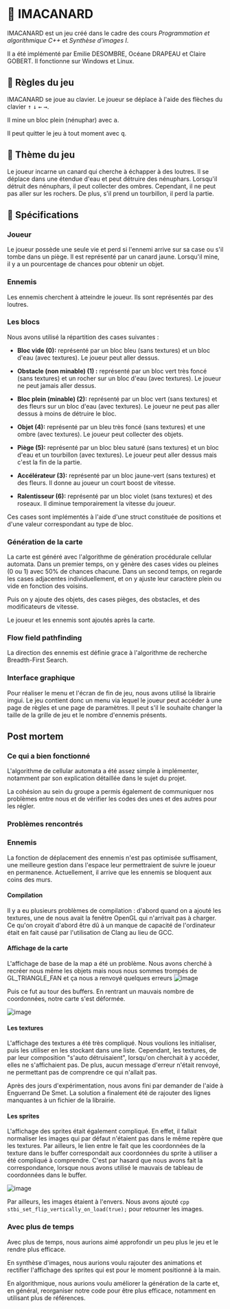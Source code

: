 # 🦆 IMACANARD

IMACANARD est un jeu créé dans le cadre des cours *Programmation et algorithmique C++* et *Synthèse d'images I*.

Il a été implémenté par Emilie DESOMBRE, Océane DRAPEAU et Claire GOBERT. Il fonctionne sur Windows et Linux.

## 🎲 Règles du jeu 

IMACANARD se joue au clavier. Le joueur se déplace à l'aide des flèches du clavier <kbd>↑</kbd> <kbd>↓</kbd> <kbd>←</kbd> <kbd>→</kbd>.

Il mine un bloc plein (nénuphar) avec <kbd>a</kbd>.

Il peut quitter le jeu à tout moment avec <kbd>q</kbd>.

## 🎨 Thème du jeu

Le joueur incarne un canard qui cherche à échapper à des loutres. Il se déplace dans une étendue d'eau et peut détruire des nénuphars. Lorsqu'il détruit des nénuphars, il peut collecter des ombres. Cependant, il ne peut pas aller sur les rochers. De plus, s'il prend un tourbillon, il perd la partie.

## 🧐 Spécifications

### Joueur
Le joueur possède une seule vie et perd si l'ennemi arrive sur sa case ou s'il tombe dans un piège. Il est représenté par un canard jaune. Lorsqu'il mine, il y a un pourcentage de chances pour obtenir un objet.

### Ennemis
Les ennemis cherchent à atteindre le joueur. Ils sont représentés par des loutres.

### Les blocs
Nous avons utilisé la répartition des cases suivantes : 
- **Bloc vide (0):** représenté par un bloc bleu (sans textures) et un bloc d'eau (avec textures). Le joueur peut aller dessus.

- **Obstacle (non minable) (1) :** représenté par un bloc vert très foncé (sans textures) et un rocher sur un bloc d'eau (avec textures). Le joueur ne peut jamais aller dessus.

- **Bloc plein (minable) (2):** représenté par un bloc vert (sans textures) et des fleurs sur un bloc d'eau (avec textures). Le joueur ne peut pas aller dessus à moins de détruire le bloc.

- **Objet (4):** représenté par un bleu très foncé (sans textures) et une ombre (avec textures). Le joueur peut collecter des objets.

- **Piège (5):** représenté par un bloc bleu saturé (sans textures) et un bloc d'eau et un tourbillon (avec textures). Le joueur peut aller dessus mais c'est la fin de la partie.

- **Accélérateur (3):** représenté par un bloc jaune-vert (sans textures) et des fleurs. Il donne au joueur un court boost de vitesse.

- **Ralentisseur (6):** représenté par un bloc violet (sans textures) et des roseaux. Il diminue temporairement la vitesse du joueur.

Ces cases sont implémentés à l'aide d'une struct constituée de positions et d'une valeur correspondant au type de bloc. 

### Génération de la carte
La carte est généré avec l'algorithme de génération procédurale cellular automata. Dans un premier temps, on y génère des cases vides ou pleines (0 ou 1) avec 50% de chances chacune. Dans un second temps, on regarde les cases adjacentes individuellement, et on y ajuste leur caractère plein ou vide en fonction des voisins.

Puis on y ajoute des objets, des cases pièges, des obstacles, et des modificateurs de vitesse.

Le joueur et les ennemis sont ajoutés après la carte.

### Flow field pathfinding
La direction des ennemis est définie grace à l'algorithme de recherche Breadth-First Search.

### Interface graphique
Pour réaliser le menu et l'écran de fin de jeu, nous avons utilisé la librairie imgui.
Le jeu contient donc un menu via lequel le joueur peut accéder à une page de règles et une page de paramètres. Il peut s'il le souhaite changer la taille de la grille de jeu et le nombre d'ennemis présents.

## Post mortem

### Ce qui a bien fonctionné

L'algorithme de cellular automata a été assez simple à implémenter, notamment par son explication détaillée dans le sujet du projet.

La cohésion au sein du groupe a permis également de communiquer nos problèmes entre nous et de vérifier les codes des unes et des autres pour les régler.

### Problèmes rencontrés

### Ennemis

La fonction de déplacement des ennemis n'est pas optimisée suffisament, une meilleure gestion dans l'espace leur permettraient de suivre le joueur en permanence. Actuellement, il arrive que les ennemis se bloquent aux coins des murs.

#### Compilation

Il y a eu plusieurs problèmes de compilation : d'abord quand on a ajouté les textures, une de nous avait la fenêtre OpenGL qui n'arrivait pas à charger. Ce qu'on croyait d'abord être dû à un manque de capacité de l'ordinateur était en fait causé par l'utilisation de Clang au lieu de GCC.

#### Affichage de la carte
L'affichage de base de la map a été un problème. Nous avons cherché à recréer nous même les objets mais nous nous sommes trompés de GL_TRIANGLE_FAN et ça nous a renvoyé quelques erreurs ![image](./doc/screenshots/screendisplay.png)

Puis ce fut au tour des buffers. En rentrant un mauvais nombre de coordonnées, notre carte s'est déformée.

![image](/doc/screenshots/screendisplay2.png)

#### Les textures
L'affichage des textures a été très compliqué. Nous voulions les initialiser, puis les utiliser en les stockant dans une liste. Cependant, les textures, de par leur composition "s'auto détruisaient", lorsqu'on cherchait à y accéder, elles ne s'affichaient pas. De plus, aucun message d'erreur n'était renvoyé, ne permettant pas de comprendre ce qui n'allait pas.

Après des jours d'expérimentation, nous avons fini par demander de l'aide à Enguerrand De Smet. La solution a finalement été de rajouter des lignes manquantes à un fichier de la librairie. 

#### Les sprites

L'affichage des sprites était également compliqué. En effet, il fallait normaliser les images qui par défaut n'étaient pas dans le même repère que les textures. Par ailleurs, le lien entre le fait que les coordonnées de la texture dans le buffer correspondait aux coordonnées du sprite à utiliser a été compliqué à comprendre. C'est par hasard que nous avons fait la correspondance, lorsque nous avons utilisé le mauvais de tableau de coordonnées dans le buffer.

![image](/doc/screenshots/screendisplay6.png)

Par ailleurs, les images étaient à l'envers. Nous avons ajouté ```cpp stbi_set_flip_vertically_on_load(true);```
pour retourner les images.

### Avec plus de temps

Avec plus de temps, nous aurions aimé approfondir un peu plus le jeu et le rendre plus efficace. 

En synthèse d'images, nous aurions voulu rajouter des animations et rectifier l'affichage des sprites qui est pour le moment positionné à la main.

En algorithmique, nous aurions voulu améliorer la génération de la carte et, en général, reorganiser notre code pour être plus efficace, notamment en utilisant plus de références.